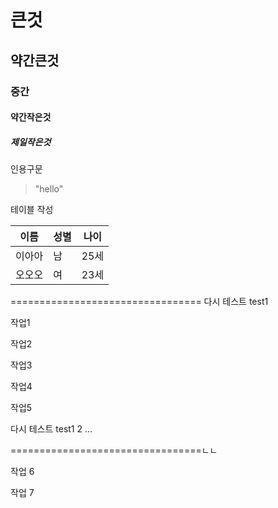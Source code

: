 # 큰것
## 약간큰것
### 중간
#### 약간작은것
##### 제일작은것


인용구문
>"hello"

테이블 작성

이름|성별|나이
---|---|---|
이아아|남|25세
오오오|여|23세



=================================
다시 테스트 test1

작업1

작업2

작업3

작업4

작업5

다시 테스트 test1   2 ...



=================================ㄴㄴ


작업 6

작업 7